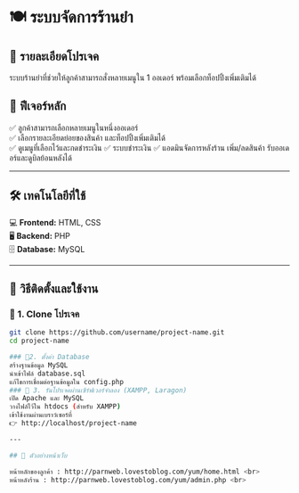 # 🍽 ระบบจัดการร้านยำ  

## 📌 รายละเอียดโปรเจค  
ระบบร้านยำที่ช่วยให้ลูกค้าสามารถสั่งหลายเมนูใน 1 ออเดอร์ พร้อมเลือกท็อปปิ้งเพิ่มเติมได้  

## 🚀 ฟีเจอร์หลัก  
✅ ลูกค้าสามารถเลือกหลายเมนูในหนึ่งออเดอร์  
✅ เลือกรายละเอียดย่อยของสินค้า และท็อปปิ้งเพิ่มเติมได้  
✅ ดูเมนูที่เลือกไว้และกดชำระเงิน
✅ ระบบชำระเงิน
✅ แอดมินจัดการหลังร้าน เพิ่ม/ลดสินค้า รับออเดอร์และดูบิลย้อนหลังได้


---

## 🛠 เทคโนโลยีที่ใช้  
💻 **Frontend:** HTML, CSS  
🖥 **Backend:** PHP  
🗄 **Database:** MySQL  

---

## 📌 วิธีติดตั้งและใช้งาน  

### 🔹 1. Clone โปรเจค  
```sh
git clone https://github.com/username/project-name.git  
cd project-name

### 🔹2. ตั้งค่า Database
สร้างฐานข้อมูล MySQL
นำเข้าไฟล์ database.sql
แก้ไขการเชื่อมต่อฐานข้อมูลใน config.php
### 🔹 3. รันโปรเจคผ่านเซิร์ฟเวอร์จำลอง (XAMPP, Laragon)
เปิด Apache และ MySQL
วางไฟล์ไว้ใน htdocs (สำหรับ XAMPP)
เข้าใช้งานผ่านเบราว์เซอร์ที่
👉 http://localhost/project-name

---

## 👾 ตัวอย่างหน้าเว็บ  

หน้าหลักของลูกค้า : http://parnweb.lovestoblog.com/yum/home.html <br>
หน้าหลังร้าน : http://parnweb.lovestoblog.com/yum/admin.php <br>
